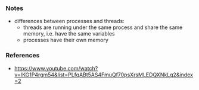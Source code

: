 ### Notes
 - differences between processes and threads:
    - threads are running under the same process and share the same memory, i.e. have the same variables
    - processes have their own memory

### References
 - https://www.youtube.com/watch?v=IKG1P4rgm54&list=PLfqABt5AS4FmuQf70psXrsMLEDQXNkLq2&index=2